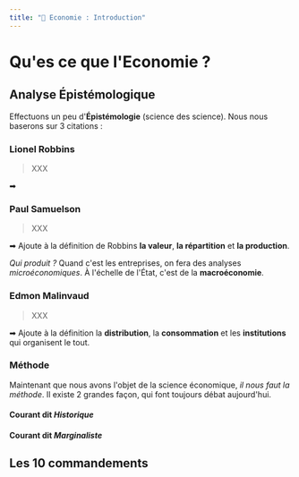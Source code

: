 ```yaml
---
title: "💸 Economie : Introduction"
---
```

# Qu'es ce que l'Economie ?
## Analyse Épistémologique

Effectuons un peu d'**Épistémologie** (science des science). Nous nous baserons sur 3 citations :

### Lionel Robbins
> XXX

➡
### Paul Samuelson
> XXX

➡ Ajoute à la définition de Robbins **la valeur**, **la répartition** et **la production**.

*Qui produit ?* Quand c'est les entreprises, on fera des analyses *microéconomiques*. À l'échelle de l'État, c'est de la **macroéconomie**.
### Edmon Malinvaud
> XXX

➡  Ajoute à la définition la **distribution**, la **consommation** et les **institutions** qui organisent le tout.

### Méthode
Maintenant que nous avons l'objet de la science économique, *il nous faut la méthode*. Il existe 2 grandes façon, qui font toujours débat aujourd'hui.

#### Courant dit *Historique*
#### Courant dit *Marginaliste*
## Les 10 commandements
